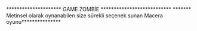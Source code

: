 ********************* GAME ZOMBİE ***************************
******* Metinsel olarak oynanabilen size sürekli seçenek sunan Macera oyunu***************
